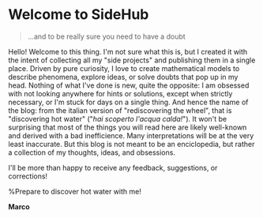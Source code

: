 # Welcome to SideHub


> ...and to be really sure you need to have a doubt

Hello! Welcome to this thing. I'm not sure what this is, but I created it with the intent of collecting all my "side projects" and publishing them in a single place. Driven by pure curiosity, I love to create mathematical models to describe phenomena, explore ideas, or solve doubts that pop up in my head. Nothing of what I've done is new, quite the opposite: I am obsessed with not looking anywhere for hints or solutions, except when strictly necessary, or I'm stuck for days on a single thing. And hence the name of the blog: from the italian version of "rediscovering the wheel", that is "discovering hot water" ("_hai scoperto l'acqua calda!_"). It won't be surprising that most of the things you will read here are likely well-known and derived with a bad inefficience. Many interpretations will be at the very least inaccurate. But this blog is not meant to be an enciclopedia, but rather a collection of my thoughts, ideas, and obsessions.

I'll be more than happy to receive any feedback, suggestions, or corrections! 

%Prepare to discover hot water with me!

**Marco**

